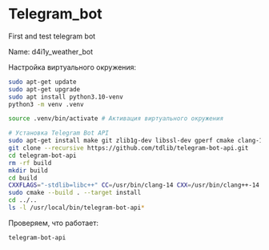 # Telegram_bot
First and test telegram bot

Name: d4i1y_weather_bot


Настройка виртуального окружения: 
```bash
sudo apt-get update
sudo apt-get upgrade
sudo apt install python3.10-venv
python3 -m venv .venv

source .venv/bin/activate # Активация виртуального окружения

# Установка Telegram Bot API
sudo apt-get install make git zlib1g-dev libssl-dev gperf cmake clang-14 libc++-14-dev libc++abi-14-dev
git clone --recursive https://github.com/tdlib/telegram-bot-api.git
cd telegram-bot-api
rm -rf build
mkdir build
cd build
CXXFLAGS="-stdlib=libc++" CC=/usr/bin/clang-14 CXX=/usr/bin/clang++-14 cmake -DCMAKE_BUILD_TYPE=Debug -DCMAKE_INSTALL_PREFIX:PATH=/usr/local ..
sudo cmake --build . --target install
cd ../..
ls -l /usr/local/bin/telegram-bot-api*
```

Проверяем, что работает: 
```bash
telegram-bot-api
````